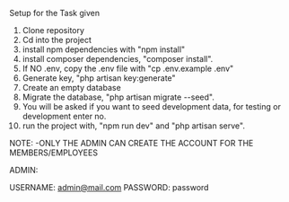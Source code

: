 Setup for the Task given

1. Clone repository
2. Cd into the project
3. install npm dependencies with "npm install"
4. install composer dependencies, "composer install".
5. If NO .env, copy the .env file with "cp .env.example .env"
6. Generate key, "php artisan key:generate"
7. Create an empty database
8. Migrate the database, "php artisan migrate --seed".
9. You will be asked if you want to seed development data, for testing or development enter no.
10. run the project with, "npm run dev" and "php artisan serve".

NOTE: 
    -ONLY THE ADMIN CAN CREATE THE ACCOUNT FOR THE MEMBERS/EMPLOYEES

ADMIN:

USERNAME: admin@mail.com
PASSWORD: password
